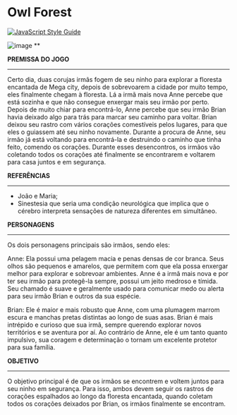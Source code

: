 # Owl Forest

[![JavaScript Style Guide](https://img.shields.io/badge/code_style-standard-brightgreen.svg)](https://standardjs.com)

![image](https://github.com/user-attachments/assets/4192e61d-a96c-4490-8d39-04ffac7ad412)
**

**PREMISSA DO JOGO**
___________________________________________________________________________________________________________________
  Certo dia, duas corujas irmãs fogem de seu ninho para explorar a floresta encantada de Mega city, depois de sobrevoarem a cidade por muito tempo, eles finalmente chegam à floresta. Lá a irmã mais nova Anne percebe que está sozinha e que não consegue enxergar mais seu irmão por perto. Depois de muito chiar para encontrá-lo, Anne percebe que seu irmão Brian havia deixado algo para trás para marcar seu caminho para voltar. Brian deixou seu rastro com vários corações comestíveis pelos lugares, para que eles o guiassem até seu ninho novamente. Durante a procura de Anne, seu irmão já está voltando para encontrá-la e destruindo o caminho que tinha feito, comendo os corações. Durante esses desencontros, os irmãos vão coletando todos os corações até finalmente se encontrarem e voltarem para casa juntos e em segurança. 


**REFERÊNCIAS**
___________________________________________________________________________________________________________________
* João e Maria; 
* Sinestesia que seria uma condição neurológica que implica que o cérebro interpreta sensações de natureza diferentes em simultâneo.

**PERSONAGENS**
___________________________________________________________________________________________________________________
  Os dois personagens principais são irmãos, sendo eles:

Anne: Ela possui uma pelagem macia e penas densas de cor branca. Seus olhos são pequenos e amarelos, que permitem com que ela possa enxergar melhor para explorar e sobrevoar ambientes. Anne é a irmã mais nova e por ter seu irmão para protegê-la sempre, possui um jeito medroso e tímida. Seu chamado é suave e geralmente usado para comunicar medo ou alerta para seu irmão Brian e outros da sua espécie. 

Brian: Ele é maior e mais robusto que Anne, com uma plumagem marrom escura e manchas pretas distintas ao longo de suas asas. Brian é mais intrépido e curioso que sua irmã, sempre querendo explorar novos territórios e se aventura por aí. Ao contrário de Anne, ele é um tanto quanto impulsivo, sua coragem e determinação o tornam um excelente protetor para sua família.

**OBJETIVO**
_____________________________________________________________________________________________________________________
  O objetivo principal é de que os irmãos se encontrem e voltem juntos para seu ninho em segurança. Para isso, ambos devem seguir os rastros de corações espalhados ao longo da floresta encantada, quando coletam todos os corações deixados por Brian, os irmãos finalmente se encontram. 

